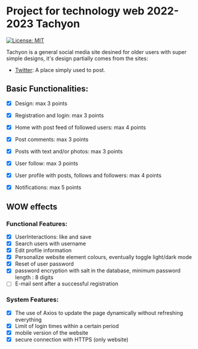 
# Project for technology web 2022-2023 Tachyon
[![License: MIT ](https://img.shields.io/badge/License-MIT-red.svg)](https://opensource.org/licenses/MIT)

Tachyon is a general social media site desined for older users with super simple designs, it's design partially comes from 
the sites:
- [Twitter](https://twitter.com/): A place simply used to post. 

## Basic Functionalities:
- [X] Design: max 3 points
- [X] Registration and login: max 3 points
- [X] Home with post feed of followed users: max 4 points
- [X] Post comments: max 3 points
- [X] Posts with text and/or photos: max 3 points
- [X] User follow: max 3 points
- [X] User profile with posts, follows and followers: max 4 points
- [X] Notifications: max 5 points


## WOW effects
### Functional Features:
- [X] UserInteractions: like and save
- [X] Search users with username
- [X] Edit profile information
- [X] Personalize website element colours, eventually toggle light/dark mode
- [X] Reset of user password
- [X] password encryption with salt in the database, minimum password length : 8 digits
- [ ] E-mail sent after a successful registration

### System Features:
- [X] The use of Axios to update the page dynamically without refreshing everything
- [X] Limit of login times within a certain period
- [X] mobile version of the website
- [X] secure connection with HTTPS (only website) 
